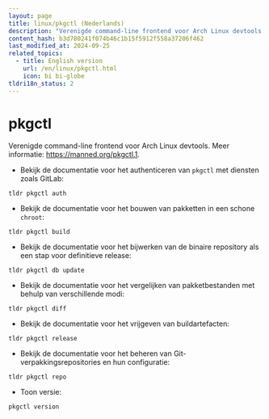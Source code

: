 ```yaml
---
layout: page
title: linux/pkgctl (Nederlands)
description: "Verenigde command-line frontend voor Arch Linux devtools."
content_hash: b3d780241f074b46c1b15f5912f558a37206f462
last_modified_at: 2024-09-25
related_topics:
  - title: English version
    url: /en/linux/pkgctl.html
    icon: bi bi-globe
tldri18n_status: 2
---
```

# pkgctl

Verenigde command-line frontend voor Arch Linux devtools.
Meer informatie: <https://manned.org/pkgctl.1>.

- Bekijk de documentatie voor het authenticeren van `pkgctl` met diensten zoals GitLab:

`tldr pkgctl auth`

- Bekijk de documentatie voor het bouwen van pakketten in een schone `chroot`:

`tldr pkgctl build`

- Bekijk de documentatie voor het bijwerken van de binaire repository als een stap voor definitieve release:

`tldr pkgctl db update`

- Bekijk de documentatie voor het vergelijken van pakketbestanden met behulp van verschillende modi:

`tldr pkgctl diff`

- Bekijk de documentatie voor het vrijgeven van buildartefacten:

`tldr pkgctl release`

- Bekijk de documentatie voor het beheren van Git-verpakkingsrepositories en hun configuratie:

`tldr pkgctl repo`

- Toon versie:

`pkgctl version`
